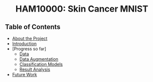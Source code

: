 <h1 align="center">HAM10000: Skin Cancer MNIST</h1>

## Table of Contents

- [About the Project](#about-the-project)
- [Introduction](#Introduction)
- [Progress so far]
  - [Data](#Data)
  - [Data Augmentation](#Data-Augmentation)
  - [Classification Models](#Classification-Models)
  - [Result Analysis](#Result-Analysis)
- [Future Work](#future-work)

